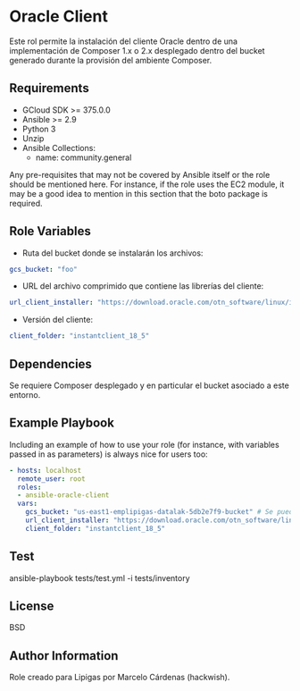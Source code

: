 Oracle Client
=============

Este rol permite la instalación del cliente Oracle dentro de una implementación de Composer 1.x o 2.x desplegado dentro del bucket generado durante la provisión del ambiente Composer.

Requirements
------------

- GCloud SDK >= 375.0.0
- Ansible >= 2.9
- Python 3
- Unzip
- Ansible Collections:
  - name: community.general


Any pre-requisites that may not be covered by Ansible itself or the role should be mentioned here. For instance, if the role uses the EC2 module, it may be a good idea to mention in this section that the boto package is required.

Role Variables
--------------

- Ruta del bucket donde se instalarán los archivos:

```yml
gcs_bucket: "foo"
```

- URL del archivo comprimido que contiene las librerías del cliente:

```yml
url_client_installer: "https://download.oracle.com/otn_software/linux/instantclient/185000/instantclient-basic-linux.x64-18.5.0.0.0dbru.zip"
```

- Versión del cliente:

```yml
client_folder: "instantclient_18_5"
```

Dependencies
------------

Se requiere Composer desplegado y en particular el bucket asociado a este entorno.

Example Playbook
----------------

Including an example of how to use your role (for instance, with variables passed in as parameters) is always nice for users too:

```yml
- hosts: localhost
  remote_user: root
  roles:
  - ansible-oracle-client
  vars:
    gcs_bucket: "us-east1-emplipigas-datalak-5db2e7f9-bucket" # Se puede obtener la ruta como variable de entorno con (ejemplo) => "{{ lookup('env', 'GKE_BUCKET') }}"
    url_client_installer: "https://download.oracle.com/otn_software/linux/instantclient/185000/instantclient-basic-linux.x64-18.5.0.0.0dbru.zip"
    client_folder: "instantclient_18_5"
```

Test
----

ansible-playbook tests/test.yml -i tests/inventory

License
-------

BSD

Author Information
------------------

Role creado para Lipigas por Marcelo Cárdenas (hackwish).

